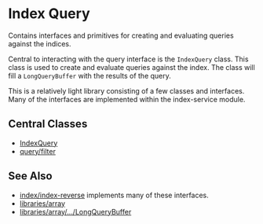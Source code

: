 # Index Query

Contains interfaces and primitives for creating and evaluating queries against the indices.

Central to interacting with the query interface is the `IndexQuery` class. This class is used 
to create and evaluate queries against the index. The class will fill a `LongQueryBuffer` with
the results of the query. 

This is a relatively light library consisting of a few classes and interfaces. Many of the
interfaces are implemented within the index-service module.


## Central Classes

* [IndexQuery](java/nu/marginalia/index/query/IndexQuery.java)
* [query/filter](java/nu/marginalia/index/query/filter/)

## See Also

* [index/index-reverse](../index-reverse) implements many of these interfaces.
* [libraries/array](../../libraries/array)
* [libraries/array/.../LongQueryBuffer](../../libraries/array/java/nu/marginalia/array/page/LongQueryBuffer.java)